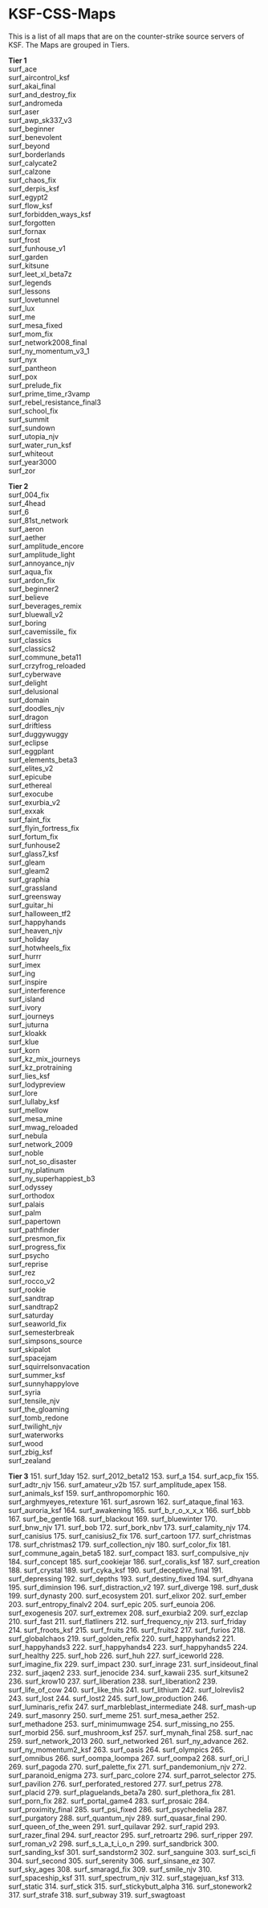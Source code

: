 # KSF-CSS-Maps
This is a list of all maps that are on the counter-strike source servers of KSF. The Maps are grouped in Tiers.

**Tier 1**  
surf_ace\
surf_aircontrol_ksf\
surf_akai_final\
surf_and_destroy_fix\
surf_andromeda\
surf_aser\
surf_awp_sk337_v3   
surf_beginner  
surf_benevolent   
surf_beyond \
surf_borderlands \
surf_calycate2\
surf_calzone\
surf_chaos_fix\
surf_derpis_ksf\
surf_egypt2\
surf_flow_ksf \
surf_forbidden_ways_ksf \
surf_forgotten\
surf_fornax \
surf_frost \
surf_funhouse_v1 \
surf_garden \
surf_kitsune \
surf_leet_xl_beta7z \
surf_legends\
surf_lessons\
surf_lovetunnel   
surf_lux \
surf_me \
surf_mesa_fixed\
surf_mom_fix \
surf_network2008_final \
surf_ny_momentum_v3_1 \
surf_nyx \
surf_pantheon \
surf_pox\
surf_prelude_fix\
surf_prime_time_r3vamp\
surf_rebel_resistance_final3\
surf_school_fix\
surf_summit \
surf_sundown\
surf_utopia_njv \
surf_water_run_ksf \
surf_whiteout\
surf_year3000 \
surf_zor

**Tier 2**  
surf_004_fix  
surf_4head  
surf_6  
surf_81st_network  
surf_aeron   
surf_aether   
surf_amplitude_encore   
surf_amplitude_light      
surf_annoyance_njv     
surf_aqua_fix     
surf_ardon_fix    
surf_beginner2      
surf_believe       
surf_beverages_remix    
surf_bluewall_v2    
surf_boring      
surf_cavemissile_ fix      
surf_classics      
surf_classics2          
surf_commune_beta11            
surf_crzyfrog_reloaded          
surf_cyberwave        
surf_delight      
surf_delusional       
surf_domain     
surf_doodles_njv     
surf_dragon     
surf_driftless      
surf_duggywuggy        
surf_eclipse       
surf_eggplant       
surf_elements_beta3         
surf_elites_v2        
surf_epicube         
surf_ethereal         
surf_exocube      
surf_exurbia_v2       
surf_exxak        
surf_faint_fix      
surf_flyin_fortress_fix    
surf_fortum_fix    
surf_funhouse2   
surf_glass7_ksf    
surf_gleam    
surf_gleam2      
surf_graphia      
surf_grassland      
surf_greensway     
surf_guitar_hi       
surf_halloween_tf2      
surf_happyhands     
surf_heaven_njv    
surf_holiday      
surf_hotwheels_fix       
surf_hurrr     
surf_imex    
surf_ing     
surf_inspire         
surf_interference     
surf_island     
surf_ivory     
surf_journeys    
surf_juturna     
surf_kloakk     
surf_klue     
surf_korn    
surf_kz_mix_journeys    
surf_kz_protraining    
surf_lies_ksf    
surf_lodypreview   
surf_lore\
surf_lullaby_ksf\
surf_mellow\
surf_mesa_mine\
surf_mwag_reloaded\
surf_nebula\
surf_network_2009\
surf_noble\
surf_not_so_disaster\
surf_ny_platinum\
surf_ny_superhappiest_b3\
surf_odyssey\
surf_orthodox\
surf_palais\
surf_palm\
surf_papertown\
surf_pathfinder\
surf_presmon_fix\
surf_progress_fix\
surf_psycho\
surf_reprise\
surf_rez\
surf_rocco_v2\
surf_rookie\
surf_sandtrap\
surf_sandtrap2      
surf_saturday     
surf_seaworld_fix       
surf_semesterbreak\
surf_simpsons_source\
surf_skipalot\
surf_spacejam\
surf_squirrelsonvacation\
surf_summer_ksf\
surf_sunnyhappylove\
surf_syria\
surf_tensile_njv\
surf_the_gloaming \
surf_tomb_redone \
surf_twilight_njv\
surf_waterworks\
surf_wood\
surf_zbig_ksf\
surf_zealand

**Tier 3**
151. surf_1day
152. surf_2012_beta12
153. surf_a 
154. surf_acp_fix 
155. surf_adtr_njv
156. surf_amateur_v2b 
157. surf_amplitude_apex 
158. surf_animals_ksf
159. surf_anthropomorphic
160. surf_arghmyeyes_retexture
161. surf_asrown
162. surf_ataque_final
163. surf_auroria_ksf 
164. surf_awakening
165. surf_b_r_o_x_x_x
166. surf_bbb 
167. surf_be_gentle
168. surf_blackout
169. surf_bluewinter
170. surf_bnw_njv
171. surf_bob
172. surf_bork_nbv 
173. surf_calamity_njv 
174. surf_canisius
175. surf_canisius2_fix
176. surf_cartoon 
177. surf_christmas 
178. surf_christmas2 
179. surf_collection_njv 
180. surf_color_fix
181. surf_commune_again_beta5 
182. surf_compact
183. surf_compulsive_njv
184. surf_concept
185. surf_cookiejar 
186. surf_coralis_ksf 
187. surf_creation
188. surf_crystal 
189. surf_cyka_ksf 
190. surf_deceptive_final
191. surf_depressing 
192. surf_depths 
193. surf_destiny_fixed
194. surf_dhyana 
195. surf_diminsion 
196. surf_distraction_v2
197. surf_diverge 
198. surf_dusk 
199. surf_dynasty 
200. surf_ecosystem
201. surf_elixor 
202. surf_ember 
203. surf_entropy_finalv2
204. surf_epic
205. surf_eunoia
206. surf_exogenesis
207. surf_extremex 
208. surf_exurbia2 
209. surf_ezclap 
210. surf_fast
211. surf_flatliners 
212. surf_frequency_njv 
213. surf_friday 
214. surf_froots_ksf 
215. surf_fruits 
216. surf_fruits2 
217. surf_furios 
218. surf_globalchaos 
219. surf_golden_refix 
220. surf_happyhands2
221. surf_happyhands3 
222. surf_happyhands4 
223. surf_happyhands5 
224. surf_healthy 
225. surf_hob 
226. surf_huh 
227. surf_iceworld 
228. surf_imagine_fix
229. surf_impact 
230. surf_inrage
231. surf_insideout_final
232. surf_jaqen2
233. surf_jenocide 
234. surf_kawaii 
235. surf_kitsune2 
236. surf_krow10 
237. surf_liberation
238. surf_liberation2 
239. surf_life_of_cow 
240. surf_like_this
241. surf_lithium
242. surf_lolrevlis2
243. surf_lost
244. surf_lost2
245. surf_low_production
246. surf_luminaris_refix 
247. surf_marbleblast_intermediate
248. surf_mash-up
249. surf_masonry
250. surf_meme
251. surf_mesa_aether
252. surf_methadone
253. surf_minimumwage
254. surf_missing_no
255. surf_morbid
256. surf_mushroom_ksf 
257. surf_mynah_final 
258. surf_nac
259. surf_network_2013
260. surf_networked
261. surf_ny_advance
262. surf_ny_momentum2_ksf
263. surf_oasis
264. surf_olympics 
265. surf_omnibus 
266. surf_oompa_loompa 
267. surf_oompa2
268. surf_ori_l 
269. surf_pagoda
270. surf_palette_fix
271. surf_pandemonium_njv 
272. surf_paranoid_enigma 
273. surf_parc_colore 
274. surf_parrot_selector
275. surf_pavilion
276. surf_perforated_restored 
277. surf_petrus 
278. surf_placid 
279. surf_plaguelands_beta7a
280. surf_plethora_fix
281. surf_porn_fix 
282. surf_portal_game4 
283. surf_prosaic 
284. surf_proximity_final 
285. surf_psi_fixed
286. surf_psychedelia 
287. surf_purgatory
288. surf_quantum_njv
289. surf_quasar_final
290. surf_queen_of_the_ween
291. surf_quilavar 
292. surf_rapid 
293. surf_razer_final 
294. surf_reactor 
295. surf_retroartz 
296. surf_ripper 
297. surf_roman_v2 
298. surf_s_t_a_t_i_o_n 
299. surf_sandbrick 
300. surf_sanding_ksf
301. surf_sandstorm2 
302. surf_sanguine 
303. surf_sci_fi 
304. surf_second 
305. surf_serenity 
306. surf_sinsane_ez
307. surf_sky_ages 
308. surf_smaragd_fix 
309. surf_smile_njv
310. surf_spaceship_ksf
311. surf_spectrum_njv 
312. surf_stagejuan_ksf 
313. surf_static 
314. surf_stick 
315. surf_stickybutt_alpha
316. surf_stonework2
317. surf_strafe 
318. surf_subway 
319. surf_swagtoast

